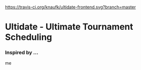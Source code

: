 https://travis-ci.org/knaufk/ultidate-frontend.svg?branch=master

# Ultidate - Ultimate Tournament Scheduling

### Inspired by ...
 me
